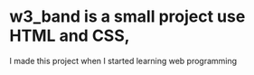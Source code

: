 # w3_band is a small project use HTML and CSS,
I made this project when I started learning web programming

